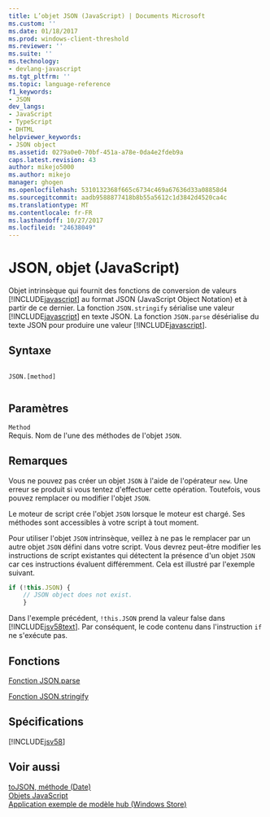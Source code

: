 ```yaml
---
title: L’objet JSON (JavaScript) | Documents Microsoft
ms.custom: ''
ms.date: 01/18/2017
ms.prod: windows-client-threshold
ms.reviewer: ''
ms.suite: ''
ms.technology:
- devlang-javascript
ms.tgt_pltfrm: ''
ms.topic: language-reference
f1_keywords:
- JSON
dev_langs:
- JavaScript
- TypeScript
- DHTML
helpviewer_keywords:
- JSON object
ms.assetid: 0279a0e0-70bf-451a-a78e-0da4e2fdeb9a
caps.latest.revision: 43
author: mikejo5000
ms.author: mikejo
manager: ghogen
ms.openlocfilehash: 5310132368f665c6734c469a67636d33a08858d4
ms.sourcegitcommit: aadb9588877418b8b55a5612c1d3842d4520ca4c
ms.translationtype: MT
ms.contentlocale: fr-FR
ms.lasthandoff: 10/27/2017
ms.locfileid: "24638049"
---
```

# <a name="json-object-javascript"></a>JSON, objet (JavaScript)
Objet intrinsèque qui fournit des fonctions de conversion de valeurs [!INCLUDE[javascript](../../javascript/includes/javascript-md.md)] au format JSON (JavaScript Object Notation) et à partir de ce dernier. La fonction `JSON.stringify` sérialise une valeur [!INCLUDE[javascript](../../javascript/includes/javascript-md.md)] en texte JSON. La fonction `JSON.parse` désérialise du texte JSON pour produire une valeur [!INCLUDE[javascript](../../javascript/includes/javascript-md.md)].  
  
## <a name="syntax"></a>Syntaxe  
  
```  
  
JSON.[method]  
  
```  
  
## <a name="parameters"></a>Paramètres  
 `Method`  
 Requis. Nom de l'une des méthodes de l'objet `JSON`.  
  
## <a name="remarks"></a>Remarques  
 Vous ne pouvez pas créer un objet `JSON` à l'aide de l'opérateur `new`. Une erreur se produit si vous tentez d'effectuer cette opération. Toutefois, vous pouvez remplacer ou modifier l'objet `JSON`.  
  
 Le moteur de script crée l'objet `JSON` lorsque le moteur est chargé. Ses méthodes sont accessibles à votre script à tout moment.  
  
 Pour utiliser l'objet `JSON` intrinsèque, veillez à ne pas le remplacer par un autre objet `JSON` défini dans votre script. Vous devrez peut-être modifier les instructions de script existantes qui détectent la présence d'un objet `JSON` car ces instructions évaluent différemment. Cela est illustré par l'exemple suivant.  
  
```JavaScript  
if (!this.JSON) {  
    // JSON object does not exist.  
    }  
```  
  
 Dans l'exemple précédent, `!this.JSON` prend la valeur false dans [!INCLUDE[jsv58text](../../javascript/reference/includes/jsv58text-md.md)]. Par conséquent, le code contenu dans l'instruction `if` ne s'exécute pas.  
  
## <a name="functions"></a>Fonctions  
 [Fonction JSON.parse](../../javascript/reference/json-parse-function-javascript.md)  
  
 [Fonction JSON.stringify](../../javascript/reference/json-stringify-function-javascript.md)  
  
## <a name="requirements"></a>Spécifications  
 [!INCLUDE[jsv58](../../javascript/reference/includes/jsv58-md.md)]  
  
## <a name="see-also"></a>Voir aussi  
 [toJSON, méthode (Date)](../../javascript/reference/tojson-method-date-javascript.md)   
 [Objets JavaScript](../../javascript/reference/javascript-objects.md)   
 [Application exemple de modèle hub (Windows Store)](http://code.msdn.microsoft.com/Hub-template-sample-with-4b70002d)